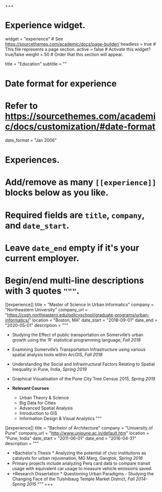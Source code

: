 +++
# Experience widget.
widget = "experience"  # See https://sourcethemes.com/academic/docs/page-builder/
headless = true  # This file represents a page section.
active = false  # Activate this widget? true/false
weight = 50  # Order that this section will appear.

title = "Education"
subtitle = ""

# Date format for experience
#   Refer to https://sourcethemes.com/academic/docs/customization/#date-format
date_format = "Jan 2006"

# Experiences.
#   Add/remove as many `[[experience]]` blocks below as you like.
#   Required fields are `title`, `company`, and `date_start`.
#   Leave `date_end` empty if it's your current employer.
#   Begin/end multi-line descriptions with 3 quotes `"""`.
[[experience]]
  title = "Master of Science in Urban Informatics"
  company = "Northeastern University"
  company_url = "https://cssh.northeastern.edu/policyschool/graduate-programs/urban-informatics/"
  location = "Boston, MA"
  date_start = "2018-09-01"
  date_end = "2020-05-01"
  description = """
  * Studying the Effect of public transportation on Somerville’s urban growth using the ‘R’ statistical programming language, _Fall 2018_

* Examining Somerville’s Transportation Infrastructure using various spatial analysis tools within ArcGIS, _Fall 2018_

* Understanding the Social and Infrastructural Factors Relating to Spatial Inequality in Pune, India, _Spring 2019_

* Graphical Visualisation of the Pune City Tree Census 2015, _Spring 2019_

* **Relevant Courses**
  + Urban Theory & Science
  + Big Data for Cities
  + Advanced Spatial Analysis
  + Introduction to GIS
  + Information Design & Visual Analytics
  """

[[experience]]
  title = "Bachelor of Architecture"
  company = "University of Pune"
  company_url = "http://www.unipune.ac.in/default.htm"
  location = "Pune, India"
  date_start = "2011-06-01"
  date_end = "2016-04-31"
  description = """
  * *Bachelor's Thesis * Analyzing the potential of civic institutions as catalysts for urban rejuvenation, MG Marg, Gangtok, _Spring 2016_
* Primary projects include analyzing Perq card data to compare transit usage with equivalent car usage to measure vehicle emissions saved.
* *Research Dissertation * Questioning Urban Paradigms - Studying the Changing Face of the Tulshibaug Temple Market District, _Fall 2014-Spring 2015_
  """
+++
